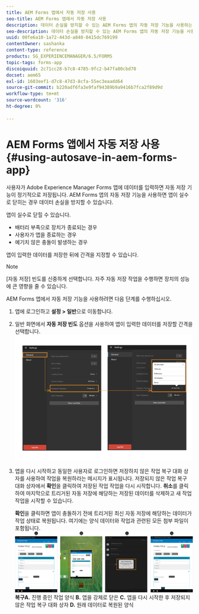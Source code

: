 ```yaml
---
title: AEM Forms 앱에서 자동 저장 사용
seo-title: AEM Forms 앱에서 자동 저장 사용
description: 데이터 손실을 방지할 수 있는 AEM Forms 앱의 자동 저장 기능을 사용하는 방법을 알아봅니다.
seo-description: 데이터 손실을 방지할 수 있는 AEM Forms 앱의 자동 저장 기능을 사용하는 방법을 알아봅니다.
uuid: 00fe6a10-1a72-443d-a840-0415dc769199
contentOwner: sashanka
content-type: reference
products: SG_EXPERIENCEMANAGER/6.5/FORMS
topic-tags: forms-app
discoiquuid: 2c71cc28-b7c8-4785-9fc2-b47fa80cbd70
docset: aem65
exl-id: 1603eef1-d7c8-47d3-8cfa-55ec3eaadd64
source-git-commit: b220adf6fa3e9faf94389b9a9416b7fca2f89d9d
workflow-type: tm+mt
source-wordcount: '316'
ht-degree: 0%

---
```


# AEM Forms 앱에서 자동 저장 사용{#using-autosave-in-aem-forms-app}

사용자가 Adobe Experience Manager Forms 앱에 데이터를 입력하면 자동 저장 기능이 정기적으로 저장됩니다. AEM Forms 앱의 자동 저장 기능을 사용하면 앱이 실수로 닫히는 경우 데이터 손실을 방지할 수 있습니다.

앱이 실수로 닫힐 수 있습니다.

* 배터리 부족으로 장치가 종료되는 경우
* 사용자가 앱을 종료하는 경우
* 예기치 않은 충돌이 발생하는 경우

앱이 입력한 데이터를 저장한 뒤에 간격을 지정할 수 있습니다.

>[!NOTE]
>
>[자동 저장] 빈도를 신중하게 선택합니다. 자주 자동 저장 작업을 수행하면 장치의 성능에 큰 영향을 줄 수 있습니다.

AEM Forms 앱에서 자동 저장 기능을 사용하려면 다음 단계를 수행하십시오.

1. 앱에 로그인하고 **설정 > 일반**&#x200B;으로 이동합니다.
1. 일반 화면에서 **자동 저장 빈도** 옵션을 사용하여 앱이 입력한 데이터를 저장할 간격을 선택합니다.
   [ ![자동 저장 빈도 설정](assets/using-autosave-freq-07.png)](assets/using-autosave-freq-07-1.png)

1. 앱을 다시 시작하고 동일한 사용자로 로그인하면 저장하지 않은 작업 복구 대화 상자를 사용하여 작업을 복원하라는 메시지가 표시됩니다. 저장되지 않은 작업 복구 대화 상자에서 **확인**&#x200B;을 클릭하여 저장된 작업 작업을 다시 시작합니다. **취소**&#x200B;를 클릭하여 마지막으로 트리거된 자동 저장에 해당하는 저장된 데이터를 삭제하고 새 작업 작업을 시작할 수 있습니다.

   **확인**을 클릭하면 앱이 충돌하기 전에 트리거된 최신 자동 저장에 해당하는 데이터가 작업 상태로 복원됩니다. 여기에는 양식 데이터와 작업과 관련된 모든 첨부 파일이 포함됩니다.
   [ ![작업 ](assets/autosave-flow.png)](assets/using-autosave-freq-06.png)**복구A.** 진행 중인 작업 양식  **B.** 앱을 강제로 닫은  **C.** 앱을 다시 시작한 후 저장되지 않은 작업 복구 대화 상자  **D.** 원래 데이터로 복원된 양식
